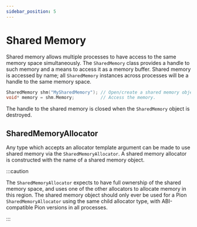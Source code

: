 ```yaml
---
sidebar_position: 5
---
```


# Shared Memory

Shared memory allows multiple processes to have access to the same memory space simultaneously. The `SharedMemory`
class provides a handle to such memory and a means to access it as a memory buffer. Shared memory is accessed by name;
all `SharedMemory` instances across processes will be a handle to the same memory space.

```cpp
SharedMemory shm("MySharedMemory"); // Open/create a shared memory object.
void* memory = shm.Memory;          // Access the memory.
```

The handle to the shared memory is closed when the `SharedMemory` object is destroyed.

## SharedMemoryAllocator

Any type which accepts an allocator template argument can be made to use shared memory via the `SharedMemoryAllocator`.
A shared memory allocator is constructed with the name of a shared memory object.

:::caution

The `SharedMemoryAllocator` expects to have full ownership of the shared memory space, and uses one of the other
allocators to allocate memory in this region. The shared memory object should only ever be used for a Pion
`SharedMemoryAllocator` using the same child allocator type, with ABI-compatible Pion versions in all processes.

:::

